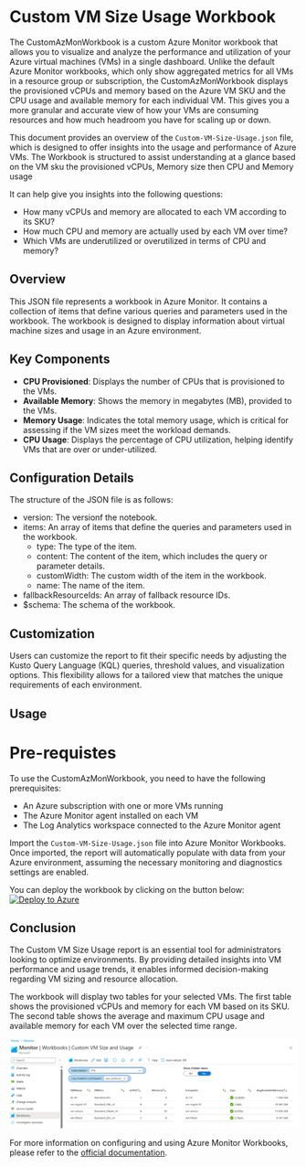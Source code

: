 # Custom VM Size Usage Workbook

The CustomAzMonWorkbook is a custom Azure Monitor workbook that allows you to visualize and analyze the performance and utilization of your Azure virtual machines (VMs) in a single dashboard. Unlike the default Azure Monitor workbooks, which only show aggregated metrics for all VMs in a resource group or subscription, the CustomAzMonWorkbook displays the provisioned vCPUs and memory based on the Azure VM SKU and the CPU usage and available memory for each individual VM. This gives you a more granular and accurate view of how your VMs are consuming resources and how much headroom you have for scaling up or down.

This document provides an overview of the `Custom-VM-Size-Usage.json` file, which is designed to offer insights into the usage and performance of Azure VMs. The Workbook is structured to assist understanding at a glance based on the VM sku the provisioned vCPUs, Memory size then CPU and Memory usage

It can help give you insights into the following questions:
- How many vCPUs and memory are allocated to each VM according to its SKU?
- How much CPU and memory are actually used by each VM over time?
- Which VMs are underutilized or overutilized in terms of CPU and memory?

## Overview

This JSON file represents a workbook in Azure Monitor. It contains a collection of items that define various queries and parameters used in the workbook. The workbook is designed to display information about virtual machine sizes and usage in an Azure environment.

## Key Components

- **CPU Provisioned**: Displays the number of CPUs that is provisioned to the VMs.
- **Available Memory**: Shows the memory in megabytes (MB), provided to the VMs.
- **Memory Usage**: Indicates the total memory usage, which is critical for assessing if the VM sizes meet the workload demands.
- **CPU Usage**: Displays the percentage of CPU utilization, helping identify VMs that are over or under-utilized.

## Configuration Details

 The structure of the JSON file is as follows:
 - version: The versionf the notebook.
 - items: An array of items that define the queries and parameters used in the workbook.
   - type: The type of the item.
   - content: The content of the item, which includes the query or parameter details.
   - customWidth: The custom width of the item in the workbook.
   - name: The name of the item.
 - fallbackResourceIds: An array of fallback resource IDs.
 - $schema: The schema of the workbook.
 
## Customization

Users can customize the report to fit their specific needs by adjusting the Kusto Query Language (KQL) queries, threshold values, and visualization options. This flexibility allows for a tailored view that matches the unique requirements of each environment.

## Usage

# Pre-requistes
To use the CustomAzMonWorkbook, you need to have the following prerequisites:
- An Azure subscription with one or more VMs running
- The Azure Monitor agent installed on each VM
- The Log Analytics workspace connected to the Azure Monitor agent

Import the `Custom-VM-Size-Usage.json` file into Azure Monitor Workbooks. Once imported, the report will automatically populate with data from your Azure environment, assuming the necessary monitoring and diagnostics settings are enabled.

You can deploy the workbook by clicking on the button below:<br />
<a href="https://portal.azure.com/#create/Microsoft.Template/uri/https%3A%2F%2Fraw.githubusercontent.com%2Fjensheerin%2FCustomAzMonWorkbook%2Fmain%2FCustom-VM-Size-Usage.json" target="_blank"><img src="https://aka.ms/deploytoazurebutton" alt="Deploy to Azure"/></a>
<br>

## Conclusion

The Custom VM Size Usage report is an essential tool for administrators looking to optimize environments. By providing detailed insights into VM performance and usage trends, it enables informed decision-making regarding VM sizing and resource allocation.

The workbook will display two tables for your selected VMs. The first table shows the provisioned vCPUs and memory for each VM based on its SKU. The second table shows the average and maximum CPU usage and available memory for each VM over the selected time range. 

![Sample output](./image/sample.png) 

For more information on configuring and using Azure Monitor Workbooks, please refer to the [official documentation](https://docs.microsoft.com/azure/azure-monitor/visualize/workbooks-overview).

